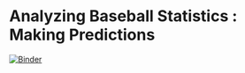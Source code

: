 # Analyzing Baseball Statistics : Making Predictions

[![Binder](https://mybinder.org/badge_logo.svg)](https://mybinder.org/v2/gh/OddExtension5/Analyzing-Baseball-Statistics/master)
